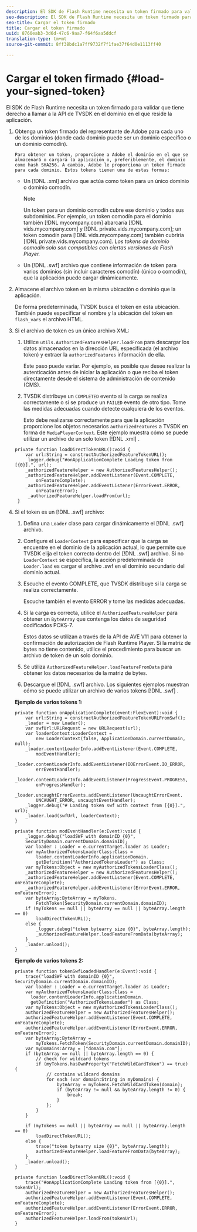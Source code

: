 ```yaml
---
description: El SDK de Flash Runtime necesita un token firmado para validar que tiene derecho a llamar a la API de TVSDK en el dominio en el que reside la aplicación.
seo-description: El SDK de Flash Runtime necesita un token firmado para validar que tiene derecho a llamar a la API de TVSDK en el dominio en el que reside la aplicación.
seo-title: Cargar el token firmado
title: Cargar el token firmado
uuid: 8760eab3-3d6d-47c6-9aa7-f64f6aa5ddcf
translation-type: tm+mt
source-git-commit: 8ff38bdc1a7ff9732f7f1fae37f64d0e1113ff40

---
```



# Cargar el token firmado {#load-your-signed-token}

El SDK de Flash Runtime necesita un token firmado para validar que tiene derecho a llamar a la API de TVSDK en el dominio en el que reside la aplicación.

1. Obtenga un token firmado del representante de Adobe para cada uno de los dominios (donde cada dominio puede ser un dominio específico o un dominio comodín).

       Para obtener un token, proporcione a Adobe el dominio en el que se almacenará o cargará la aplicación o, preferiblemente, el dominio como hash SHA256. A cambio, Adobe le proporciona un token firmado para cada dominio. Estos tokens tienen una de estas formas:
   
   * Un [!DNL .xml] archivo que actúa como token para un único dominio o dominio comodín.

      >[!NOTE]
      >
      >Un token para un dominio comodín cubre ese dominio y todos sus subdominios. Por ejemplo, un token comodín para el dominio también [!DNL mycompany.com] abarcaría [!DNL vids.mycompany.com] y [!DNL private.vids.mycompany.com]; un token comodín para [!DNL vids.mycompany.com] también cubriría [!DNL private.vids.mycompany.com]. *Los tokens de dominio comodín solo son compatibles con ciertas versiones de Flash Player.*

   * Un [!DNL .swf] archivo que contiene información de token para varios dominios (sin incluir caracteres comodín) (único o comodín), que la aplicación puede cargar dinámicamente.

1. Almacene el archivo token en la misma ubicación o dominio que la aplicación.

   De forma predeterminada, TVSDK busca el token en esta ubicación. También puede especificar el nombre y la ubicación del token en `flash_vars` el archivo HTML.
1. Si el archivo de token es un único archivo XML:
   1. Utilice `utils.AuthorizedFeaturesHelper.loadFrom` para descargar los datos almacenados en la dirección URL especificada (el archivo token) y extraer la `authorizedFeatures` información de ella.

      Este paso puede variar. Por ejemplo, es posible que desee realizar la autenticación antes de iniciar la aplicación o que reciba el token directamente desde el sistema de administración de contenido (CMS).

   1. TVSDK distribuye un `COMPLETED` evento si la carga se realiza correctamente o si se produce un `FAILED` evento de otro tipo. Tome las medidas adecuadas cuando detecte cualquiera de los eventos.

      Esto debe realizarse correctamente para que la aplicación proporcione los objetos necesarios `authorizedFeatures` a TVSDK en forma de `MediaPlayerContext`.
   Este ejemplo muestra cómo se puede utilizar un archivo de un solo token [!DNL .xml] .

   ```
   private function loadDirectTokenURL():void { 
       var url:String = constructAuthorizedFeatureTokenURL(); 
       _logger.debug("#onApplicationComplete Loading token from [{0}].", url); 
       _authorizedFeatureHelper = new AuthorizedFeaturesHelper(); 
       _authorizedFeatureHelper.addEventListener(Event.COMPLETE,  
           onFeatureComplete); 
       _authorizedFeatureHelper.addEventListener(ErrorEvent.ERROR,  
           onFeatureError); 
        _authorizedFeatureHelper.loadFrom(url); 
    }
   ```

1. Si el token es un [!DNL .swf] archivo:
   1. Defina una `Loader` clase para cargar dinámicamente el [!DNL .swf] archivo.
   1. Configure el `LoaderContext` para especificar que la carga se encuentre en el dominio de la aplicación actual, lo que permite que TVSDK elija el token correcto dentro del [!DNL .swf] archivo. Si no `LoaderContext` se especifica, la acción predeterminada de `Loader.load` es cargar el archivo .swf en el dominio secundario del dominio actual.
   1. Escuche el evento COMPLETE, que TVSDK distribuye si la carga se realiza correctamente.

      Escuche también el evento ERROR y tome las medidas adecuadas.
   1. Si la carga es correcta, utilice el `AuthorizedFeaturesHelper` para obtener un `ByteArray` que contenga los datos de seguridad codificados PCKS-7.

      Estos datos se utilizan a través de la API de AVE V11 para obtener la confirmación de autorización de Flash Runtime Player. Si la matriz de bytes no tiene contenido, utilice el procedimiento para buscar un archivo de token de un solo dominio.
   1. Se utiliza `AuthorizedFeatureHelper.loadFeatureFromData` para obtener los datos necesarios de la matriz de bytes.
   1. Descargue el [!DNL .swf] archivo.
   Los siguientes ejemplos muestran cómo se puede utilizar un archivo de varios tokens [!DNL .swf] .

   **Ejemplo de varios tokens 1:**

   ```
   private function onApplicationComplete(event:FlexEvent):void { 
       var url:String = constructAuthorizedFeatureTokenURLFromSwf();   
       _loader = new Loader(); 
       var swfUrl:URLRequest = new URLRequest(url); 
       var loaderContext:LoaderContext =  
           new LoaderContext(false, ApplicationDomain.currentDomain, null); 
       _loader.contentLoaderInfo.addEventListener(Event.COMPLETE,  
           modEventHandler); 
       _loader.contentLoaderInfo.addEventListener(IOErrorEvent.IO_ERROR,  
           errEventHandler); 
       _loader.contentLoaderInfo.addEventListener(ProgressEvent.PROGRESS,  
           onProgressHandler); 
       _loader.uncaughtErrorEvents.addEventListener(UncaughtErrorEvent. 
           UNCAUGHT_ERROR, uncaughtEventHandler); 
       _logger.debug("# Loading token swf with context from [{0}].", url); 
       _loader.load(swfUrl, loaderContext); 
   } 
   
   private function modEventHandler(e:Event):void { 
       _logger.debug("loadSWF with domainID {0}",  
       SecurityDomain.currentDomain.domainID); 
       var loader : Loader = e.currentTarget.loader as Loader; 
       var myAuthorizedTokensLoaderClass:Class =  
           loader.contentLoaderInfo.applicationDomain. 
           getDefinition("AuthorizedTokensLoader") as Class; 
       var myTokens:Object = new myAuthorizedTokensLoaderClass(); 
       _authorizedFeatureHelper = new AuthorizedFeaturesHelper(); 
       _authorizedFeatureHelper.addEventListener(Event.COMPLETE, onFeatureComplete); 
       _authorizedFeatureHelper.addEventListener(ErrorEvent.ERROR, onFeatureError); 
       var byteArray:ByteArray = myTokens. 
           FetchToken(SecurityDomain.currentDomain.domainID); 
       if (myTokens == null || byteArray == null || byteArray.length == 0) 
           loadDirectTokenURL(); 
       else { 
           _logger.debug("token bytearry size {0}", byteArray.length); 
           _authorizedFeatureHelper.loadFeatureFromData(byteArray); 
       } 
       _loader.unload(); 
   } 
   ```

   **Ejemplo de varios tokens 2:**

   ```
   private function tokenSwfLoadedHandler(e:Event):void { 
       trace("loadSWF with domainID {0}", SecurityDomain.currentDomain.domainID); 
       var loader : Loader = e.currentTarget.loader as Loader; 
       var myAuthorizedTokensLoaderClass:Class =  
         loader.contentLoaderInfo.applicationDomain. 
         getDefinition("AuthorizedTokensLoader") as Class; 
       var myTokens:Object = new myAuthorizedTokensLoaderClass(); 
       authorizedFeatureHelper = new AuthorizedFeaturesHelper(); 
       authorizedFeatureHelper.addEventListener(Event.COMPLETE, onFeatureComplete); 
       authorizedFeatureHelper.addEventListener(ErrorEvent.ERROR, onFeatureError); 
       var byteArray:ByteArray =  
           myTokens.FetchToken(SecurityDomain.currentDomain.domainID); 
       var myDomains:Array = ["domain.com"]; 
       if (byteArray == null || byteArray.length == 0) { 
           // check for wildcard tokens 
           if (myTokens.hasOwnProperty("FetchWildCardToken") == true) { 
               // contains wildcard domains 
               for each (var domain:String in myDomains) { 
                   byteArray = myTokens.FetchWildCardToken(domain); 
                   if (byteArray != null && byteArray.length != 0) { 
                       break; 
                   } 
               }; 
           } 
       } 
   
       if (myTokens == null || byteArray == null || byteArray.length == 0) 
           loadDirectTokenURL(); 
       else { 
           trace("token bytearry size {0}", byteArray.length); 
           authorizedFeatureHelper.loadFeatureFromData(byteArray); 
       } 
       _loader.unload(); 
   } 
   
   private function loadDirectTokenURL():void { 
       trace("#onApplicationComplete Loading token from [{0}].", tokenUrl); 
       authorizedFeatureHelper = new AuthorizedFeaturesHelper(); 
       authorizedFeatureHelper.addEventListener(Event.COMPLETE, onFeatureComplete); 
       authorizedFeatureHelper.addEventListener(ErrorEvent.ERROR, onFeatureError); 
       authorizedFeatureHelper.loadFrom(tokenUrl); 
   }
   ```

